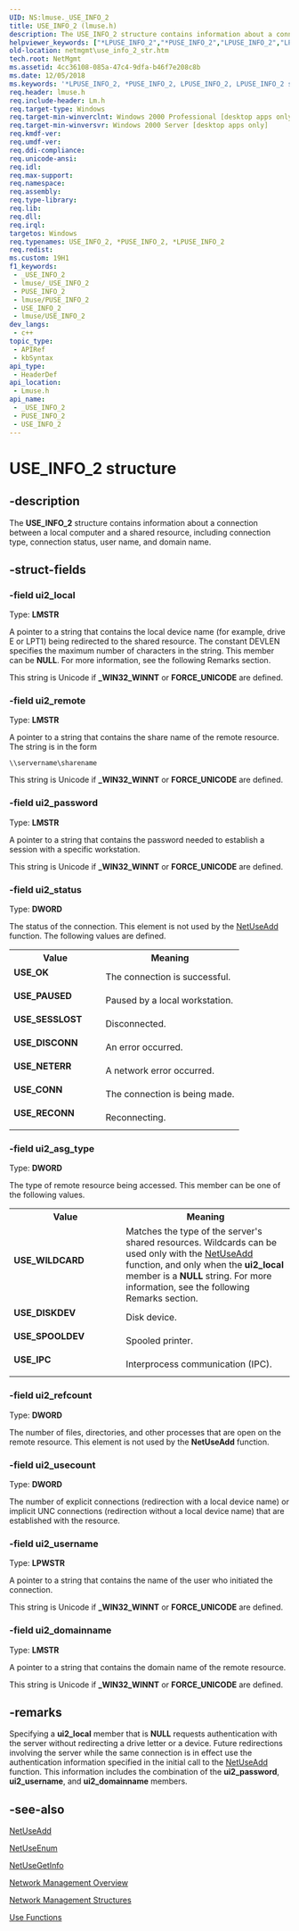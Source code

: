 ```yaml
---
UID: NS:lmuse._USE_INFO_2
title: USE_INFO_2 (lmuse.h)
description: The USE_INFO_2 structure contains information about a connection between a local computer and a shared resource, including connection type, connection status, user name, and domain name.
helpviewer_keywords: ["*LPUSE_INFO_2","*PUSE_INFO_2","LPUSE_INFO_2","LPUSE_INFO_2 structure pointer [Network Management]","PUSE_INFO_2","PUSE_INFO_2 structure pointer [Network Management]","USE_CONN","USE_DISCONN","USE_DISKDEV","USE_INFO_2","USE_INFO_2 structure [Network Management]","USE_IPC","USE_NETERR","USE_OK","USE_PAUSED","USE_RECONN","USE_SESSLOST","USE_SPOOLDEV","USE_WILDCARD","_win32_use_info_2_str","lmuse/LPUSE_INFO_2","lmuse/PUSE_INFO_2","lmuse/USE_INFO_2","netmgmt.use_info_2_str"]
old-location: netmgmt\use_info_2_str.htm
tech.root: NetMgmt
ms.assetid: 4cc36108-085a-47c4-9dfa-b46f7e208c8b
ms.date: 12/05/2018
ms.keywords: '*LPUSE_INFO_2, *PUSE_INFO_2, LPUSE_INFO_2, LPUSE_INFO_2 structure pointer [Network Management], PUSE_INFO_2, PUSE_INFO_2 structure pointer [Network Management], USE_CONN, USE_DISCONN, USE_DISKDEV, USE_INFO_2, USE_INFO_2 structure [Network Management], USE_IPC, USE_NETERR, USE_OK, USE_PAUSED, USE_RECONN, USE_SESSLOST, USE_SPOOLDEV, USE_WILDCARD, _win32_use_info_2_str, lmuse/LPUSE_INFO_2, lmuse/PUSE_INFO_2, lmuse/USE_INFO_2, netmgmt.use_info_2_str'
req.header: lmuse.h
req.include-header: Lm.h
req.target-type: Windows
req.target-min-winverclnt: Windows 2000 Professional [desktop apps only]
req.target-min-winversvr: Windows 2000 Server [desktop apps only]
req.kmdf-ver: 
req.umdf-ver: 
req.ddi-compliance: 
req.unicode-ansi: 
req.idl: 
req.max-support: 
req.namespace: 
req.assembly: 
req.type-library: 
req.lib: 
req.dll: 
req.irql: 
targetos: Windows
req.typenames: USE_INFO_2, *PUSE_INFO_2, *LPUSE_INFO_2
req.redist: 
ms.custom: 19H1
f1_keywords:
 - _USE_INFO_2
 - lmuse/_USE_INFO_2
 - PUSE_INFO_2
 - lmuse/PUSE_INFO_2
 - USE_INFO_2
 - lmuse/USE_INFO_2
dev_langs:
 - c++
topic_type:
 - APIRef
 - kbSyntax
api_type:
 - HeaderDef
api_location:
 - Lmuse.h
api_name:
 - _USE_INFO_2
 - PUSE_INFO_2
 - USE_INFO_2
---
```


# USE_INFO_2 structure


## -description

The
				<b>USE_INFO_2</b> structure contains information about a connection between a local computer and a shared resource, including connection type, connection status, user name, and domain name.

## -struct-fields

### -field ui2_local

Type: <b>LMSTR</b>

A pointer to a string that contains the local device name (for example, drive E or LPT1) being redirected to the shared resource. The constant DEVLEN specifies the maximum number of characters in the string. This member can be <b>NULL</b>. For more information, see the following Remarks section.

This string is Unicode if  <b>_WIN32_WINNT</b> or <b>FORCE_UNICODE</b> are defined.

### -field ui2_remote

Type: <b>LMSTR</b>

A pointer to a string that contains the share name of the remote resource. The string is in the form 




<pre class="syntax" xml:space="preserve"><code>\\servername\sharename
</code></pre>
This string is Unicode if  <b>_WIN32_WINNT</b> or <b>FORCE_UNICODE</b> are defined.

### -field ui2_password

Type: <b>LMSTR</b>

A pointer to a string that contains the password needed to establish a session with a specific workstation.

This string is Unicode if  <b>_WIN32_WINNT</b> or <b>FORCE_UNICODE</b> are defined.

### -field ui2_status

Type: <b>DWORD</b>

The status of the connection. This element is not used by the 
<a href="/windows/desktop/api/lmuse/nf-lmuse-netuseadd">NetUseAdd</a> function. The following values are defined. 



<table>
<tr>
<th>Value</th>
<th>Meaning</th>
</tr>
<tr>
<td width="40%"><a id="USE_OK"></a><a id="use_ok"></a><dl>
<dt><b>USE_OK</b></dt>
</dl>
</td>
<td width="60%">
The connection is successful.

</td>
</tr>
<tr>
<td width="40%"><a id="USE_PAUSED"></a><a id="use_paused"></a><dl>
<dt><b>USE_PAUSED</b></dt>
</dl>
</td>
<td width="60%">
Paused by a local workstation.

</td>
</tr>
<tr>
<td width="40%"><a id="USE_SESSLOST"></a><a id="use_sesslost"></a><dl>
<dt><b>USE_SESSLOST</b></dt>
</dl>
</td>
<td width="60%">
Disconnected.

</td>
</tr>
<tr>
<td width="40%"><a id="USE_DISCONN"></a><a id="use_disconn"></a><dl>
<dt><b>USE_DISCONN</b></dt>
</dl>
</td>
<td width="60%">
An error occurred.

</td>
</tr>
<tr>
<td width="40%"><a id="USE_NETERR"></a><a id="use_neterr"></a><dl>
<dt><b>USE_NETERR</b></dt>
</dl>
</td>
<td width="60%">
A network error occurred.

</td>
</tr>
<tr>
<td width="40%"><a id="USE_CONN"></a><a id="use_conn"></a><dl>
<dt><b>USE_CONN</b></dt>
</dl>
</td>
<td width="60%">
The connection is being made.

</td>
</tr>
<tr>
<td width="40%"><a id="USE_RECONN"></a><a id="use_reconn"></a><dl>
<dt><b>USE_RECONN</b></dt>
</dl>
</td>
<td width="60%">
Reconnecting.

</td>
</tr>
</table>

### -field ui2_asg_type

Type: <b>DWORD</b>

The type of remote resource being accessed. This member can be one of the following values. 



<table>
<tr>
<th>Value</th>
<th>Meaning</th>
</tr>
<tr>
<td width="40%"><a id="USE_WILDCARD"></a><a id="use_wildcard"></a><dl>
<dt><b>USE_WILDCARD</b></dt>
</dl>
</td>
<td width="60%">
Matches the type of the server's shared resources. Wildcards can be used only with the 
<a href="/windows/desktop/api/lmuse/nf-lmuse-netuseadd">NetUseAdd</a> function, and only when the <b>ui2_local</b> member is a <b>NULL</b> string. For more information, see the following Remarks section.

</td>
</tr>
<tr>
<td width="40%"><a id="USE_DISKDEV"></a><a id="use_diskdev"></a><dl>
<dt><b>USE_DISKDEV</b></dt>
</dl>
</td>
<td width="60%">
Disk device.

</td>
</tr>
<tr>
<td width="40%"><a id="USE_SPOOLDEV"></a><a id="use_spooldev"></a><dl>
<dt><b>USE_SPOOLDEV</b></dt>
</dl>
</td>
<td width="60%">
Spooled printer.

</td>
</tr>
<tr>
<td width="40%"><a id="USE_IPC"></a><a id="use_ipc"></a><dl>
<dt><b>USE_IPC</b></dt>
</dl>
</td>
<td width="60%">
Interprocess communication (IPC).

</td>
</tr>
</table>

### -field ui2_refcount

Type: <b>DWORD</b>

The number of files, directories, and other processes that are open on the remote resource. This element is not used by the 
<b>NetUseAdd</b> function.

### -field ui2_usecount

Type: <b>DWORD</b>

The number of explicit connections (redirection with a local device name) or implicit UNC connections (redirection without a local device name) that are established with the resource.

### -field ui2_username

Type: <b>LPWSTR</b>

A pointer to a string that contains the name of the user who initiated the connection.

This string is Unicode if  <b>_WIN32_WINNT</b> or <b>FORCE_UNICODE</b> are defined.

### -field ui2_domainname

Type: <b>LMSTR</b>

A pointer to a string that contains the domain name of the remote resource.

This string is Unicode if  <b>_WIN32_WINNT</b> or <b>FORCE_UNICODE</b> are defined.

## -remarks

Specifying a <b>ui2_local</b> member that is <b>NULL</b> requests authentication with the server without redirecting a drive letter or a device. Future redirections involving the server while the same connection is in effect use the authentication information specified in the initial call to the 
<a href="/windows/desktop/api/lmuse/nf-lmuse-netuseadd">NetUseAdd</a> function. This information includes the combination of the <b>ui2_password</b>, <b>ui2_username</b>, and <b>ui2_domainname</b> members.

## -see-also

<a href="/windows/desktop/api/lmuse/nf-lmuse-netuseadd">NetUseAdd</a>



<a href="/windows/desktop/api/lmuse/nf-lmuse-netuseenum">NetUseEnum</a>



<a href="/windows/desktop/api/lmuse/nf-lmuse-netusegetinfo">NetUseGetInfo</a>



<a href="/windows/desktop/NetMgmt/network-management">Network Management Overview</a>



<a href="/windows/desktop/NetMgmt/network-management-structures">Network Management Structures</a>



<a href="/windows/desktop/NetMgmt/use-functions">Use Functions</a>

